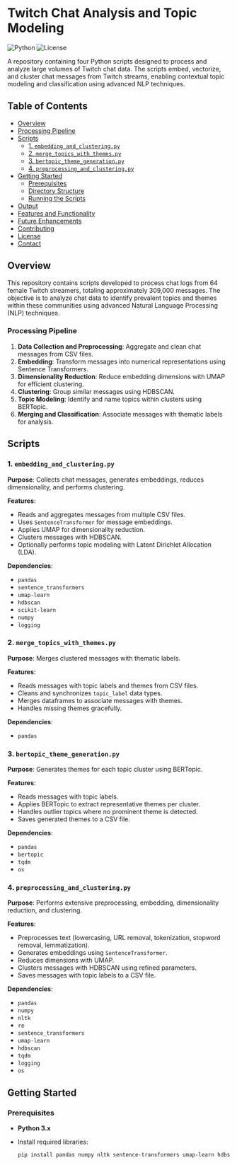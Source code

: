 # Twitch Chat Analysis and Topic Modeling

![Python](https://img.shields.io/badge/Python-3.8%2B-blue.svg)
![License](https://img.shields.io/badge/License-MIT-green.svg)

A repository containing four Python scripts designed to process and analyze large volumes of Twitch chat data. The scripts embed, vectorize, and cluster chat messages from Twitch streams, enabling contextual topic modeling and classification using advanced NLP techniques.

## Table of Contents

- [Overview](#overview)
- [Processing Pipeline](#processing-pipeline)
- [Scripts](#scripts)
  - [1. `embedding_and_clustering.py`](#1-embedding_and_clusteringpy)
  - [2. `merge_topics_with_themes.py`](#2-merge_topics_with_themespy)
  - [3. `bertopic_theme_generation.py`](#3-bertopic_theme_generationpy)
  - [4. `preprocessing_and_clustering.py`](#4-preprocessing_and_clusteringpy)
- [Getting Started](#getting-started)
  - [Prerequisites](#prerequisites)
  - [Directory Structure](#directory-structure)
  - [Running the Scripts](#running-the-scripts)
- [Output](#output)
- [Features and Functionality](#features-and-functionality)
- [Future Enhancements](#future-enhancements)
- [Contributing](#contributing)
- [License](#license)
- [Contact](#contact)

## Overview

This repository contains scripts developed to process chat logs from 64 female Twitch streamers, totaling approximately 309,000 messages. The objective is to analyze chat data to identify prevalent topics and themes within these communities using advanced Natural Language Processing (NLP) techniques.

### Processing Pipeline

1. **Data Collection and Preprocessing**: Aggregate and clean chat messages from CSV files.
2. **Embedding**: Transform messages into numerical representations using Sentence Transformers.
3. **Dimensionality Reduction**: Reduce embedding dimensions with UMAP for efficient clustering.
4. **Clustering**: Group similar messages using HDBSCAN.
5. **Topic Modeling**: Identify and name topics within clusters using BERTopic.
6. **Merging and Classification**: Associate messages with thematic labels for analysis.

## Scripts

### 1. `embedding_and_clustering.py`

**Purpose**: Collects chat messages, generates embeddings, reduces dimensionality, and performs clustering.

**Features**:
- Reads and aggregates messages from multiple CSV files.
- Uses `SentenceTransformer` for message embeddings.
- Applies UMAP for dimensionality reduction.
- Clusters messages with HDBSCAN.
- Optionally performs topic modeling with Latent Dirichlet Allocation (LDA).

**Dependencies**:
- `pandas`
- `sentence_transformers`
- `umap-learn`
- `hdbscan`
- `scikit-learn`
- `numpy`
- `logging`

### 2. `merge_topics_with_themes.py`

**Purpose**: Merges clustered messages with thematic labels.

**Features**:
- Reads messages with topic labels and themes from CSV files.
- Cleans and synchronizes `topic_label` data types.
- Merges dataframes to associate messages with themes.
- Handles missing themes gracefully.

**Dependencies**:
- `pandas`

### 3. `bertopic_theme_generation.py`

**Purpose**: Generates themes for each topic cluster using BERTopic.

**Features**:
- Reads messages with topic labels.
- Applies BERTopic to extract representative themes per cluster.
- Handles outlier topics where no prominent theme is detected.
- Saves generated themes to a CSV file.

**Dependencies**:
- `pandas`
- `bertopic`
- `tqdm`
- `os`

### 4. `preprocessing_and_clustering.py`

**Purpose**: Performs extensive preprocessing, embedding, dimensionality reduction, and clustering.

**Features**:
- Preprocesses text (lowercasing, URL removal, tokenization, stopword removal, lemmatization).
- Generates embeddings using `SentenceTransformer`.
- Reduces dimensions with UMAP.
- Clusters messages with HDBSCAN using refined parameters.
- Saves messages with topic labels to a CSV file.

**Dependencies**:
- `pandas`
- `numpy`
- `nltk`
- `re`
- `sentence_transformers`
- `umap-learn`
- `hdbscan`
- `tqdm`
- `logging`
- `os`

## Getting Started

### Prerequisites

- **Python 3.x**
- Install required libraries:

  ```bash
  pip install pandas numpy nltk sentence-transformers umap-learn hdbscan bertopic scikit-learn tqdm
